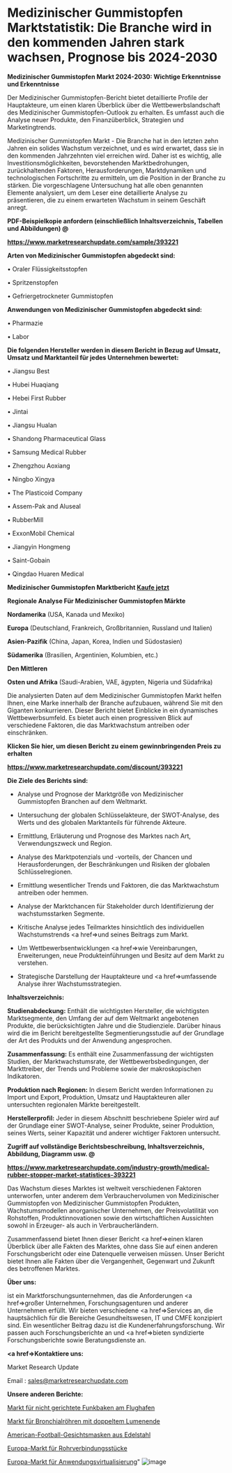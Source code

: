 # Medizinischer Gummistopfen Marktstatistik: Die Branche wird in den kommenden Jahren stark wachsen, Prognose bis 2024-2030

<strong>Medizinischer Gummistopfen Markt 2024-2030: Wichtige Erkenntnisse und Erkenntnisse</strong>

Der Medizinischer Gummistopfen-Bericht bietet detaillierte Profile der Hauptakteure, um einen klaren Überblick über die Wettbewerbslandschaft des Medizinischer Gummistopfen-Outlook zu erhalten. Es umfasst auch die Analyse neuer Produkte, den Finanzüberblick, Strategien und Marketingtrends.

Medizinischer Gummistopfen Markt - Die Branche hat in den letzten zehn Jahren ein solides Wachstum verzeichnet, und es wird erwartet, dass sie in den kommenden Jahrzehnten viel erreichen wird. Daher ist es wichtig, alle Investitionsmöglichkeiten, bevorstehenden Marktbedrohungen, zurückhaltenden Faktoren, Herausforderungen, Marktdynamiken und technologischen Fortschritte zu ermitteln, um die Position in der Branche zu stärken. Die vorgeschlagene Untersuchung hat alle oben genannten Elemente analysiert, um dem Leser eine detaillierte Analyse zu präsentieren, die zu einem erwarteten Wachstum in seinem Geschäft anregt.



<strong><b>PDF-Beispielkopie anfordern (einschließlich Inhaltsverzeichnis, Tabellen und Abbildungen) @ </b></strong>

<strong><a href=https://www.marketresearchupdate.com/sample/393221>

<strong>https://www.marketresearchupdate.com/sample/393221</u></a></strong></strong>



<strong>Arten von Medizinischer Gummistopfen abgedeckt sind:</strong>

• Oraler Flüssigkeitsstopfen

• Spritzenstopfen

• Gefriergetrockneter Gummistopfen



<strong>Anwendungen von Medizinischer Gummistopfen abgedeckt sind:</strong>

• Pharmazie

• Labor



<strong>Die folgenden Hersteller werden in diesem Bericht in Bezug auf Umsatz, Umsatz und Marktanteil für jedes Unternehmen bewertet:</strong>

• Jiangsu Best

• Hubei Huaqiang

• Hebei First Rubber

• Jintai

• Jiangsu Hualan

• Shandong Pharmaceutical Glass

• Samsung Medical Rubber

• Zhengzhou Aoxiang

• Ningbo Xingya

• The Plasticoid Company

• Assem-Pak and Aluseal

• RubberMill

• ExxonMobil Chemical

• Jiangyin Hongmeng

• Saint-Gobain

• Qingdao Huaren Medical



<strong>Medizinischer Gummistopfen Marktbericht <a href=https://www.marketresearchupdate.com/buynow/393221>Kaufe jetzt</a></strong>



<strong>Regionale Analyse Für Medizinischer Gummistopfen Märkte</strong>



<strong>Nordamerika</strong> (USA, Kanada und Mexiko)



<strong>Europa</strong> (Deutschland, Frankreich, Großbritannien, Russland und Italien)



<strong>Asien-Pazifik</strong> (China, Japan, Korea, Indien und Südostasien)



<strong>Südamerika</strong> (Brasilien, Argentinien, Kolumbien, etc.)



<strong>Den Mittleren</strong> 

<strong>Osten und Afrika</strong> (Saudi-Arabien, VAE, ägypten, Nigeria und Südafrika)

Die analysierten Daten auf dem Medizinischer Gummistopfen Markt helfen Ihnen, eine Marke innerhalb der Branche aufzubauen, während Sie mit den Giganten konkurrieren. Dieser Bericht bietet Einblicke in ein dynamisches Wettbewerbsumfeld. Es bietet auch einen progressiven Blick auf verschiedene Faktoren, die das Marktwachstum antreiben oder einschränken.



<strong>Klicken Sie hier, um diesen Bericht zu einem gewinnbringenden Preis zu erhalten
</strong>

<strong><a href=https://www.marketresearchupdate.com/discount/393221>https://www.marketresearchupdate.com/discount/393221</b></u></strong></a>



<strong>Die Ziele des Berichts sind:</strong>

- Analyse und Prognose der Marktgröße von Medizinischer Gummistopfen Branchen auf dem Weltmarkt.

- Untersuchung der globalen Schlüsselakteure, der SWOT-Analyse, des Werts und des globalen Marktanteils für führende Akteure.

- Ermittlung, Erläuterung und Prognose des Marktes nach Art, Verwendungszweck und Region.

- Analyse des Marktpotenzials und -vorteils, der Chancen und Herausforderungen, der Beschränkungen und Risiken der globalen Schlüsselregionen.

- Ermittlung wesentlicher Trends und Faktoren, die das Marktwachstum antreiben oder hemmen.

- Analyse der Marktchancen für Stakeholder durch Identifizierung der wachstumsstarken Segmente.

- Kritische Analyse jedes Teilmarktes hinsichtlich des individuellen Wachstumstrends <a href=>und</a> seines Beitrags zum Markt.

- Um Wettbewerbsentwicklungen <a href=>wie</a> Vereinbarungen, Erweiterungen, neue Produkteinführungen und Besitz auf dem Markt zu verstehen.

- Strategische Darstellung der Hauptakteure und <a href=>umfas</a>sende Analyse ihrer Wachstumsstrategien.



<strong>Inhaltsverzeichnis:</strong>



<strong>Studienabdeckung:</strong> Enthält die wichtigsten Hersteller, die wichtigsten Marktsegmente, den Umfang der auf dem Weltmarkt angebotenen Produkte, die berücksichtigten Jahre und die Studienziele. Darüber hinaus wird die im Bericht bereitgestellte Segmentierungsstudie auf der Grundlage der Art des Produkts und der Anwendung angesprochen.



<strong>Zusammenfassung:</strong> Es enthält eine Zusammenfassung der wichtigsten Studien, der Marktwachstumsrate, der Wettbewerbsbedingungen, der Markttreiber, der Trends und Probleme sowie der makroskopischen Indikatoren.



<strong>Produktion nach Regionen:</strong> In diesem Bericht werden Informationen zu Import und Export, Produktion, Umsatz und Hauptakteuren aller untersuchten regionalen Märkte bereitgestellt.



<strong>Herstellerprofil:</strong> Jeder in diesem Abschnitt beschriebene Spieler wird auf der Grundlage einer SWOT-Analyse, seiner Produkte, seiner Produktion, seines Werts, seiner Kapazität und anderer wichtiger Faktoren untersucht.



<strong><b>Zugriff auf vollständige Berichtsbeschreibung, Inhaltsverzeichnis, Abbildung, Diagramm usw. @ </b></strong>

<strong><a href=https://www.marketresearchupdate.com/industry-growth/medical-rubber-stopper-market-statistices-393221>https://www.marketresearchupdate.com/industry-growth/medical-rubber-stopper-market-statistices-393221</a></strong>

Das Wachstum dieses Marktes ist weltweit verschiedenen Faktoren unterworfen, unter anderem dem Verbrauchervolumen von Medizinischer Gummistopfen von Medizinischer Gummistopfen Produkten, Wachstumsmodellen anorganischer Unternehmen, der Preisvolatilität von Rohstoffen, Produktinnovationen sowie den wirtschaftlichen Aussichten sowohl in Erzeuger- als auch in Verbraucherländern.

Zusammenfassend bietet Ihnen dieser Bericht <a href=>einen</a> klaren Überblick über alle Fakten des Marktes, ohne dass Sie auf einen anderen Forschungsbericht oder eine Datenquelle verweisen müssen. Unser Bericht bietet Ihnen alle Fakten über die Vergangenheit, Gegenwart und Zukunft des betroffenen Marktes.



<strong>Über uns:</strong>

 ist ein Marktforschungsunternehmen, das die Anforderungen <a href=>großer</a> Unternehmen, Forschungsagenturen und anderer Unternehmen erfüllt. Wir bieten verschiedene <a href=>Services</a> an, die hauptsächlich für die Bereiche Gesundheitswesen, IT und CMFE konzipiert sind. Ein wesentlicher Beitrag dazu ist die Kundenerfahrungsforschung. Wir passen auch Forschungsberichte an und <a href=>bieten</a> syndizierte Forschungsberichte sowie Beratungsdienste an.



<strong><a href=>Kontaktiere uns:</a></strong>

Market Research Update

Email : sales@marketresearchupdate.com



<strong>Unsere anderen Berichte:</strong>

<a href=https://www.linkedin.com/pulse/airport-non-directional-radio-beacon-market-analysis>Markt für nicht gerichtete Funkbaken am Flughafen</a>

<a href=https://www.linkedin.com/pulse/double-lumen-end-bronchial-tube-market-size-share>Markt für Bronchialröhren mit doppeltem Lumenende</a>

<a href=https://www.linkedin.com/pulse/american-football-stainless-steel-facemasks>American-Football-Gesichtsmasken aus Edelstahl</a>

<a href=https://www.linkedin.com/pulse/europe-pipe-fittings-market-2023-pointing-capture>Europa-Markt für Rohrverbindungsstücke</a>

<a href=https://www.linkedin.com/pulse/europe-application-virtualization-market-2030-industry>Europa-Markt für Anwendungsvirtualisierung</a>"
![image](https://github.com/Gayatrikarjule/Market-Analysis-360/assets/97346546/fbba40ef-836f-4543-96e1-2e66803bc7db)
